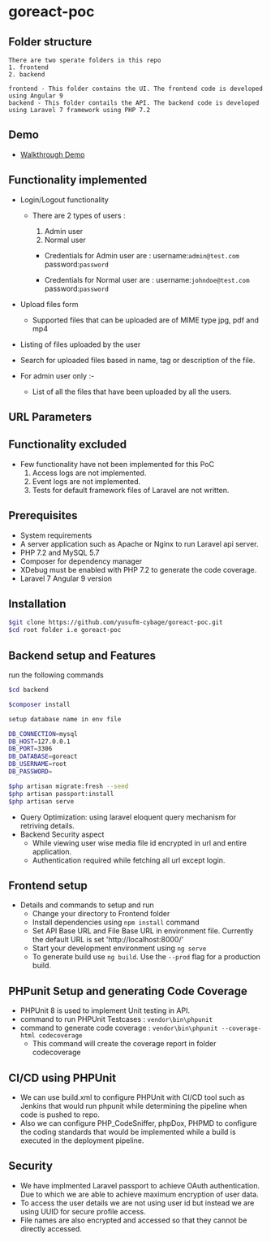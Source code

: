  
# goreact-poc

## Folder structure 
	There are two sperate folders in this repo
	1. frontend
	2. backend
	
	frontend - This folder contains the UI. The frontend code is developed using Angular 9
	backend - This folder contails the API. The backend code is developed using Laravel 7 framework using PHP 7.2
## Demo
 - [Walkthrough Demo](https://github.com/yusufm-cybage/goreact-poc/raw/master/demo_goreact.mp4)

## Functionality implemented
 - Login/Logout functionality
	- There are 2 types of users : 
		1. Admin user
		2. Normal user
		
		- Credentials for Admin user are :
			username:```admin@test.com```
			password:```password```
	
		- Credentials for Normal user are :
			username:```johndoe@test.com```
			password:```password```
		
 - Upload files form
	- Supported files that can be uploaded are of MIME type jpg, pdf and mp4

 - Listing of files uploaded by the user 
 - Search for uploaded files based in name, tag or description of the file.
 - For admin user only :- 
	- List of all the files that have been uploaded by all the users.
 
## URL Parameters
	
## Functionality excluded 
 - Few functionality have not been implemented for this PoC
	1. Access logs are not implemented.
	2. Event logs are not implemented.
	3. Tests for default framework files of Laravel are not written.

## Prerequisites
 - System requirements
 - A server application such as Apache or Nginx to run Laravel api server.
 - PHP 7.2 and MySQL 5.7
 - Composer for dependency manager
 - XDebug must be enabled with PHP 7.2 to generate the code coverage.
 - Laravel 7 Angular 9 version 

## Installation

```bash
$git clone https://github.com/yusufm-cybage/goreact-poc.git
$cd root folder i.e goreact-poc

```
## Backend setup and Features

run the following commands

```bash
$cd backend

$composer install

setup database name in env file

DB_CONNECTION=mysql
DB_HOST=127.0.0.1
DB_PORT=3306
DB_DATABASE=goreact
DB_USERNAME=root
DB_PASSWORD=

$php artisan migrate:fresh --seed
$php artisan passport:install
$php artisan serve

```

 - Query Optimization: using laravel eloquent query mechanism for retriving details.
 - Backend Security aspect
   - While viewing user wise media file id encrypted in url and entire application.
   - Authentication required while fetching all url except login.

## Frontend setup
 - Details and commands to setup and run
   - Change your directory to Frontend folder
   - Install dependencies using `npm install` command
   - Set API Base URL and File Base URL in environment file. Currently the default URL is set 'http://localhost:8000/'
   - Start your development environment using `ng serve`
   - To generate build use `ng build`. Use the `--prod` flag for a production build.

## PHPunit Setup and generating Code Coverage
 - PHPUnit 8 is used to implement Unit testing in API.
 - command to run PHPUnit Testcases : 
	```vendor\bin\phpunit```
 - command to generate code coverage : 
	```vendor\bin\phpunit --coverage-html codecoverage```
	 - This command will create the coverage report in folder codecoverage

## CI/CD using PHPUnit
 - We can use build.xml to configure PHPUnit with CI/CD tool such as Jenkins that would run phpunit while determining the pipeline when code is pushed to repo.
 - Also we can configure PHP_CodeSniffer, phpDox, PHPMD to configure the coding standards that would be implemented while a build is executed in the deployment pipeline.

## Security 
 - We have implmented Laravel passport to achieve OAuth authentication. Due to which we are able to achieve maximum encryption of user data.
 - To access the user details we are not using user id but instead we are using UUID for secure profile access.
 - File names are also encrypted and accessed so that they cannot be directly accessed.
